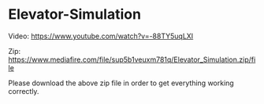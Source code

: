 # Elevator-Simulation
Video: https://www.youtube.com/watch?v=-88TY5uqLXI

Zip: https://www.mediafire.com/file/sup5b1veuxm781q/Elevator_Simulation.zip/file

Please download the above zip file in order to get everything working correctly.
